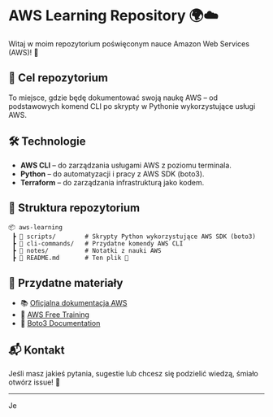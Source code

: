 # AWS Learning Repository 🌍☁️

Witaj w moim repozytorium poświęconym nauce Amazon Web Services (AWS)! 🚀

## 📌 Cel repozytorium
To miejsce, gdzie będę dokumentować swoją naukę AWS – od podstawowych komend CLI po skrypty w Pythonie wykorzystujące usługi AWS.

## 🛠 Technologie
- **AWS CLI** – do zarządzania usługami AWS z poziomu terminala.
- **Python** – do automatyzacji i pracy z AWS SDK (boto3).
- **Terraform** – do zarządzania infrastrukturą jako kodem.

## 📁 Struktura repozytorium
```
📦 aws-learning
 ┣ 📂 scripts/        # Skrypty Python wykorzystujące AWS SDK (boto3)
 ┣ 📂 cli-commands/   # Przydatne komendy AWS CLI
 ┣ 📂 notes/          # Notatki z nauki AWS
 ┣ 📜 README.md       # Ten plik 🙂
```

## 📌 Przydatne materiały
- 📚 [Oficjalna dokumentacja AWS](https://docs.aws.amazon.com/)
- 🎥 [AWS Free Training](https://www.aws.training/)
- 📝 [Boto3 Documentation](https://boto3.amazonaws.com/v1/documentation/api/latest/index.html)

## 📬 Kontakt
Jeśli masz jakieś pytania, sugestie lub chcesz się podzielić wiedzą, śmiało otwórz issue! 🚀

---
 Je
